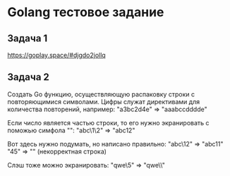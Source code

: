 # Golang тестовое задание
## Задача 1
https://goplay.space/#djgdo2jollq

## Задача 2

Создать Go функцию, осуществляющую распаковку строки c повторяющимися символами.
Цифры служат директивами для количества повторений, например:
"a3bc2d4e" => "aaabccdddde"

Если число является частью строки, то его нужно экранировать с поможью симфола "\":
"abc\1\2" => "abc12"

Вот здесь нужно подумать, но написано правильно:
"abc\12" => "abc11"
"45" => "" (некорректная строка)

Слэш тоже можно экранировать:
"qwe\\5" => "qwe\\\\\"
